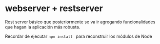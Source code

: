 # webserver  + restserver 

Rest server básico que posteriormente se va ir agregando funcionalidades que hagan la aplicación más robusta.

Recordar de ejecutar ```npm install ``` para reconstruir los módulos de Node
